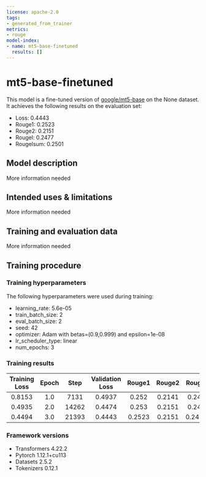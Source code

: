 ```yaml
---
license: apache-2.0
tags:
- generated_from_trainer
metrics:
- rouge
model-index:
- name: mt5-base-finetuned
  results: []
---
```


<!-- This model card has been generated automatically according to the information the Trainer had access to. You
should probably proofread and complete it, then remove this comment. -->

# mt5-base-finetuned

This model is a fine-tuned version of [google/mt5-base](https://huggingface.co/google/mt5-base) on the None dataset.
It achieves the following results on the evaluation set:
- Loss: 0.4443
- Rouge1: 0.2523
- Rouge2: 0.2151
- Rougel: 0.2477
- Rougelsum: 0.2501

## Model description

More information needed

## Intended uses & limitations

More information needed

## Training and evaluation data

More information needed

## Training procedure

### Training hyperparameters

The following hyperparameters were used during training:
- learning_rate: 5.6e-05
- train_batch_size: 2
- eval_batch_size: 2
- seed: 42
- optimizer: Adam with betas=(0.9,0.999) and epsilon=1e-08
- lr_scheduler_type: linear
- num_epochs: 3

### Training results

| Training Loss | Epoch | Step  | Validation Loss | Rouge1 | Rouge2 | Rougel | Rougelsum |
|:-------------:|:-----:|:-----:|:---------------:|:------:|:------:|:------:|:---------:|
| 0.8153        | 1.0   | 7131  | 0.4937          | 0.252  | 0.2141 | 0.247  | 0.2496    |
| 0.4935        | 2.0   | 14262 | 0.4474          | 0.253  | 0.2151 | 0.248  | 0.2505    |
| 0.4494        | 3.0   | 21393 | 0.4443          | 0.2523 | 0.2151 | 0.2477 | 0.2501    |


### Framework versions

- Transformers 4.22.2
- Pytorch 1.12.1+cu113
- Datasets 2.5.2
- Tokenizers 0.12.1
